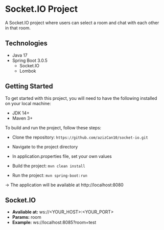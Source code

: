 # Socket.IO Project

A Socket.IO project where users can select a room and chat with each other in that room.

## Technologies
* Java 17
* Spring Boot 3.0.5
  * Socket.IO
  * Lombok

## Getting Started
To get started with this project, you will need to have the following installed on your local machine:

* JDK 14+
* Maven 3+

To build and run the project, follow these steps:

* Clone the repository: `https://github.com/azizCan10/socket-io.git`
* Navigate to the project directory
* In application.properties file, set your own values

* Build the project: `mvn clean install`
* Run the project: `mvn spring-boot:run`

-> The application will be available at http://localhost:8080

## Socket.IO

* **Avaliable at:** ws://<YOUR_HOST>:<YOUR_PORT>
* **Params:** room
* **Example:** ws://localhost:8085?room=test